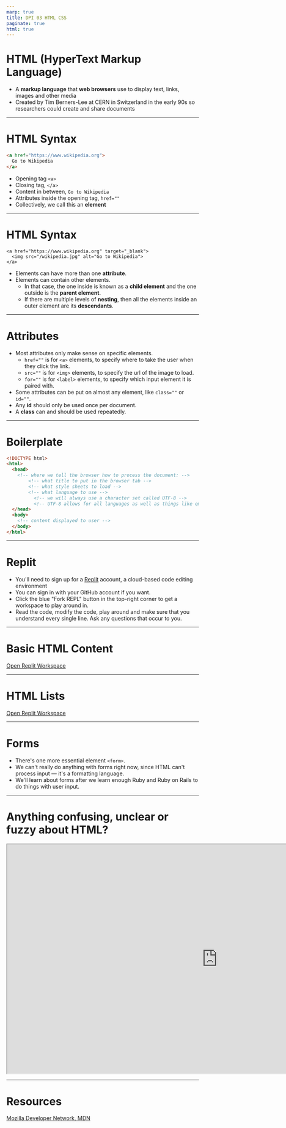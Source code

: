 ```yaml
---
marp: true
title: DPI 03 HTML CSS
paginate: true
html: true
---
```


<!-- SOURCE https://firstdraft.slides.com/raghubetina/html-and-css-recap?token=8gU8ghvw -->

# HTML (HyperText Markup Language)
* A **markup language** that **web browsers** use to display text, links, images and other media
* Created by Tim Berners-Lee at CERN in Switzerland in the early 90s so researchers could create and share documents

---

# HTML Syntax

```html
<a href="https://www.wikipedia.org">
  Go to Wikipedia
</a>
```

* Opening tag `<a>`
* Closing tag, `</a>`
* Content in between, `Go to Wikipedia`
* Attributes inside the opening tag, `href=""`
* Collectively, we call this an **element**
---
# HTML Syntax

```
<a href="https://www.wikipedia.org" target="_blank">
  <img src="/wikipedia.jpg" alt="Go to Wikipedia">
</a>
```

* Elements can have more than one **attribute**.
* Elements can contain other elements.
  * In that case, the one inside is known as a **child element** and the one outside is the **parent element**.
  * If there are multiple levels of **nesting**, then all the elements inside an outer element are its **descendants**.

---
# Attributes
* Most attributes only make sense on specific elements.
  * `href=""` is for `<a>` elements, to specify where to take the user when they click the link.
  * `src=""` is for `<img>` elements, to specify the url of the image to load.
  * `for=""` is for `<label>` elements, to specify which input element it is paired with.
* Some attributes can be put on almost any element, like `class=""` or `id=""`.
* ​Any **id** should only be used once per document.
* A **class** can and should be used repeatedly.

---

# Boilerplate

```html
<!DOCTYPE html>
<html>
  <head>
    <!-- where we tell the browser how to process the document: -->
        <!-- what title to put in the browser tab -->
        <!-- what style sheets to load -->
        <!-- what language to use -->
          <!-- we will always use a character set called UTF-8 -->
          <!-- UTF-8 allows for all languages as well as things like emoji -->
  </head>
  <body>
    <!-- content displayed to user -->
  </body>
</html>
```

---
# Replit

* You'll need to sign up for a [Replit](https://replit.com/) account, a cloud-based code editing environment
* You can sign in with your GitHub account if you want.
* Click the blue "Fork REPL" button in the top-right corner to get a workspace to play around in.
* Read the code, modify the code, play around and make sure that you understand every single line. Ask any questions that occur to you.

---

# Basic HTML Content

[Open Replit Workspace](https://replit.com/@raghubetina1/Basic-content)

---
# HTML Lists

[Open Replit Workspace](https://replit.com/@raghubetina1/Lists)

---
# Forms
* There's one more essential element `<form>`.
* We can't really do anything with forms right now, since HTML can't process input — it's a formatting language.
* We'll learn about forms after we learn enough Ruby and Ruby on Rails to do things with user input.

---

# Anything confusing, unclear or fuzzy about HTML?
<iframe src="https://pollev-embeds.com/discourses/T2RZWoljaNo5qvN5ZNUTG/respond" width="1100px" height="600px"></iframe>

---

# Resources

[Mozilla Developer Network, MDN](https://developer.mozilla.org/en-US/)

